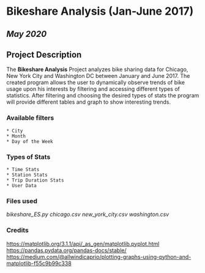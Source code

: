 # **Bikeshare Analysis (Jan-June 2017)**
## *May 2020*

## Project Description
The **Bikeshare Analysis** Project analyzes bike sharing data for Chicago, New York City and Washington DC between January and June 2017. The created program allows the user to dynamically observe trends of bike usage upon his interests by filtering and accessing different types of statistics. After filtering and choosing the desired types of stats the program will provide different tables and graph to show interesting trends.

### Available filters
    * City
    * Month
    * Day of the Week

### Types of Stats
    * Time Stats
    * Station Stats
    * Trip Duration Stats
    * User Data

### Files used
*bikeshare_ES.py*
*chicago.csv*
*new_york_city.csv*
*washington.csv*


### Credits
https://matplotlib.org/3.1.1/api/_as_gen/matplotlib.pyplot.html
https://pandas.pydata.org/pandas-docs/stable/
https://medium.com/@allwindicaprio/plotting-graphs-using-python-and-matplotlib-f55c9b99c338

